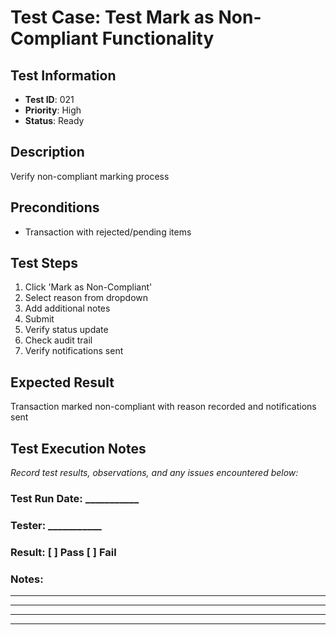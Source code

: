 # Test Case: Test Mark as Non-Compliant Functionality

## Test Information
- **Test ID**: 021
- **Priority**: High
- **Status**: Ready

## Description
Verify non-compliant marking process

## Preconditions
- Transaction with rejected/pending items

## Test Steps
1. Click 'Mark as Non-Compliant'
2. Select reason from dropdown
3. Add additional notes
4. Submit
5. Verify status update
6. Check audit trail
7. Verify notifications sent

## Expected Result
Transaction marked non-compliant with reason recorded and notifications sent

## Test Execution Notes
_Record test results, observations, and any issues encountered below:_

### Test Run Date: ___________
### Tester: ___________
### Result: [ ] Pass [ ] Fail

### Notes:
_________________________________
_________________________________
_________________________________
_________________________________